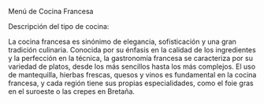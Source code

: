 Menú de Cocina Francesa

Descripción del tipo de cocina:

La cocina francesa es sinónimo de elegancia, sofisticación y una gran tradición culinaria. Conocida por su énfasis en la calidad de los ingredientes y la perfección en la técnica, la gastronomía francesa se caracteriza por su variedad de platos, desde los más sencillos hasta los más complejos. El uso de mantequilla, hierbas frescas, quesos y vinos es fundamental en la cocina francesa, y cada región tiene sus propias especialidades, como el foie gras en el suroeste o las crepes en Bretaña.
